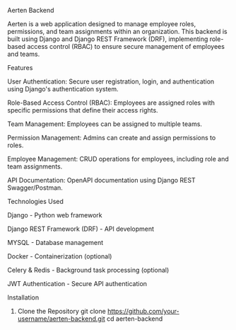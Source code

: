 Aerten Backend

Aerten is a web application designed to manage employee roles, permissions, and team assignments within an organization. This backend is built using Django and Django REST Framework (DRF), implementing role-based access control (RBAC) to ensure secure management of employees and teams.

Features

User Authentication: Secure user registration, login, and authentication using Django's authentication system.

Role-Based Access Control (RBAC): Employees are assigned roles with specific permissions that define their access rights.

Team Management: Employees can be assigned to multiple teams.

Permission Management: Admins can create and assign permissions to roles.

Employee Management: CRUD operations for employees, including role and team assignments.

API Documentation: OpenAPI documentation using Django REST Swagger/Postman.

Technologies Used

Django - Python web framework

Django REST Framework (DRF) - API development

MYSQL - Database management

Docker - Containerization (optional)

Celery & Redis - Background task processing (optional)

JWT Authentication - Secure API authentication

Installation

1. Clone the Repository
   git clone https://github.com/your-username/aerten-backend.git
   cd aerten-backend
